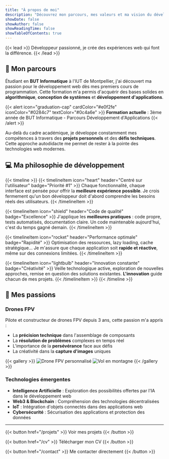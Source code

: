 ```yaml
---
title: "À propos de moi"
description: "Découvrez mon parcours, mes valeurs et ma vision du développement web"
showDate: false
showAuthor: false
showReadingTime: false
showTableOfContents: true
---
```


{{< lead >}}
Développeur passionné, je crée des expériences web qui font la différence.
{{< /lead >}}

## 🎯 Mon parcours

Étudiant en **BUT Informatique** à l'IUT de Montpellier, j'ai découvert ma passion pour le développement web dès mes premiers cours de programmation. Cette formation m'a permis d'acquérir des bases solides en **algorithmique**, **conception de systèmes** et **développement d'applications**.

{{< alert icon="graduation-cap" cardColor="#e0f2fe" iconColor="#0284c7" textColor="#0c4a6e" >}}
**Formation actuelle** : 3ème année de BUT Informatique - Parcours Développement d'Applications
{{< /alert >}}

Au-delà du cadre académique, je développe constamment mes compétences à travers des **projets personnels** et des **défis techniques**. Cette approche autodidacte me permet de rester à la pointe des technologies web modernes.

## 💻 Ma philosophie de développement

{{< timeline >}}
{{< timelineItem icon="heart" header="Centré sur l'utilisateur" badge="Priorité #1" >}}
Chaque fonctionnalité, chaque interface est pensée pour offrir la <strong>meilleure expérience possible</strong>. Je crois fermement qu'un bon développeur doit d'abord comprendre les besoins réels des utilisateurs.
{{< /timelineItem >}}

{{< timelineItem icon="shield" header="Code de qualité" badge="Excellence" >}}
J'applique les <strong>meilleures pratiques</strong> : code propre, tests automatisés, documentation claire. Un code maintenable aujourd'hui, c'est du temps gagné demain.
{{< /timelineItem >}}

{{< timelineItem icon="rocket" header="Performance optimale" badge="Rapidité" >}}
Optimisation des ressources, lazy loading, cache stratégique... Je m'assure que chaque application soit <strong>rapide et réactive</strong>, même sur des connexions limitées.
{{< /timelineItem >}}

{{< timelineItem icon="lightbulb" header="Innovation constante" badge="Créativité" >}}
Veille technologique active, exploration de nouvelles approches, remise en question des solutions existantes. <strong>L'innovation</strong> guide chacun de mes projets.
{{< /timelineItem >}}
{{< /timeline >}}

## 🚁 Mes passions

### Drones FPV
Pilote et constructeur de drones FPV depuis 3 ans, cette passion m'a appris :
- La **précision technique** dans l'assemblage de composants
- La **résolution de problèmes** complexes en temps réel
- L'importance de la **persévérance** face aux défis
- La créativité dans la **capture d'images** uniques

{{< gallery >}}
  <img src="/img/drone1.webp" class="grid-w50" alt="Drone FPV personnalisé" />
  <img src="/img/drone2.webp" class="grid-w50" alt="Vol en montagne" />
{{< /gallery >}}

### Technologies émergentes
- **Intelligence Artificielle** : Exploration des possibilités offertes par l'IA dans le développement web
- **Web3 & Blockchain** : Compréhension des technologies décentralisées
- **IoT** : Intégration d'objets connectés dans des applications web
- **Cybersécurité** : Sécurisation des applications et protection des données

---

<div class="flex flex-col sm:flex-row gap-4 justify-center">
{{< button href="/projets" >}}
Voir mes projets
{{< /button >}}

{{< button href="/cv" >}}
Télécharger mon CV
{{< /button >}}

{{< button href="/contact" >}}
Me contacter directement
{{< /button >}}
</div>